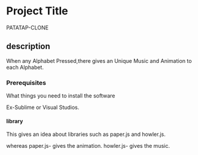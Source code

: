 # Project Title

PATATAP-CLONE

## description

When any Alphabet Pressed,there gives an Unique Music and Animation to  each Alphabet.

### Prerequisites

What things you need to install the software 

Ex-Sublime or Visual Studios.

#### library
This gives an idea about libraries such as paper.js and howler.js.


whereas paper.js- gives the animation.
        howler.js- gives the music.
